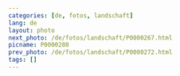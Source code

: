 ```yaml
---
categories: [de, fotos, landschaft]
lang: de
layout: photo
next_photo: /de/fotos/landschaft/P0000267.html
picname: P0000280
prev_photo: /de/fotos/landschaft/P0000272.html
tags: []
---
```


